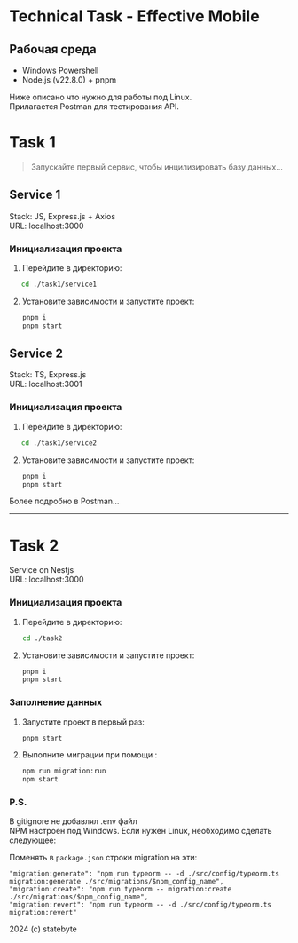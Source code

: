 # Technical Task - Effective Mobile
## Рабочая среда
- Windows Powershell
- Node.js (v22.8.0) + pnpm

Ниже описано что нужно для работы под Linux.  
Прилагается Postman для тестирования API.

# Task 1
> Запускайте первый сервис, чтобы инцилизировать базу данных...

## Service 1
Stack: JS, Express.js + Axios  
URL: localhost:3000  

### Инициализация проекта
1. Перейдите в директорию:
```bash
   cd ./task1/service1
   ```
2. Установите зависимости и запустите проект:
   ```bash
   pnpm i
   pnpm start
   ```


## Service 2 
Stack: TS, Express.js  
URL: localhost:3001  

### Инициализация проекта
1. Перейдите в директорию:
```bash
   cd ./task1/service2
   ```
2. Установите зависимости и запустите проект:
   ```bash
   pnpm i
   pnpm start
   ```

Более подробно в Postman...

----------------------------

# Task 2
Service on Nestjs  
URL: localhost:3000  

### Инициализация проекта

1. Перейдите в директорию:
   ```bash
   cd ./task2
   ```

2. Установите зависимости и запустите проект:
   ```bash
   pnpm i
   pnpm start
   ```

### Заполнение данных

1. Запустите проект в первый раз:
   ```bash
   pnpm start
   ```

2. Выполните миграции при помощи :
   ```bash
   npm run migration:run
   npm start
   ```


### P.S.
В gitignore не добавлял .env файл  
NPM настроен под Windows. Если нужен Linux, необходимо сделать следующее:

Поменять в `package.json` строки migration на эти:
```
"migration:generate": "npm run typeorm -- -d ./src/config/typeorm.ts migration:generate ./src/migrations/$npm_config_name",
"migration:create": "npm run typeorm -- migration:create ./src/migrations/$npm_config_name",
"migration:revert": "npm run typeorm -- -d ./src/config/typeorm.ts migration:revert"
```

2024 (с) statebyte